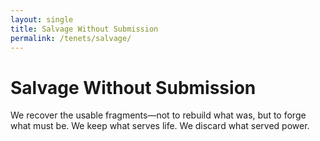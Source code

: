 ```yaml
---
layout: single
title: Salvage Without Submission
permalink: /tenets/salvage/
---
```


# Salvage Without Submission

We recover the usable fragments—not to rebuild what was, but to forge what must be. We keep what serves life. We discard what served power.